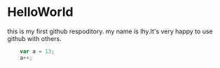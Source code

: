 # HelloWorld
this is my first github respoditory.
my name is lhy.It's very happy to use github with others.
```javascript
	var a = 13;
	a++;
```